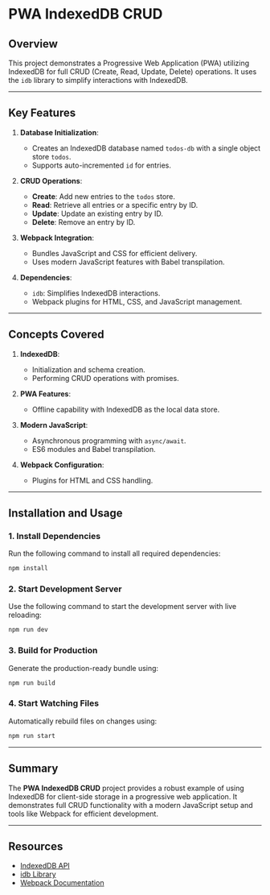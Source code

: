 # PWA IndexedDB CRUD

## Overview

This project demonstrates a Progressive Web Application (PWA) utilizing IndexedDB for full CRUD (Create, Read, Update, Delete) operations. It uses the `idb` library to simplify interactions with IndexedDB.

---

## Key Features

1. **Database Initialization**:

   - Creates an IndexedDB database named `todos-db` with a single object store `todos`.
   - Supports auto-incremented `id` for entries.

2. **CRUD Operations**:

   - **Create**: Add new entries to the `todos` store.
   - **Read**: Retrieve all entries or a specific entry by ID.
   - **Update**: Update an existing entry by ID.
   - **Delete**: Remove an entry by ID.

3. **Webpack Integration**:

   - Bundles JavaScript and CSS for efficient delivery.
   - Uses modern JavaScript features with Babel transpilation.

4. **Dependencies**:
   - `idb`: Simplifies IndexedDB interactions.
   - Webpack plugins for HTML, CSS, and JavaScript management.

---

## Concepts Covered

1. **IndexedDB**:

   - Initialization and schema creation.
   - Performing CRUD operations with promises.

2. **PWA Features**:

   - Offline capability with IndexedDB as the local data store.

3. **Modern JavaScript**:

   - Asynchronous programming with `async/await`.
   - ES6 modules and Babel transpilation.

4. **Webpack Configuration**:
   - Plugins for HTML and CSS handling.

---

## Installation and Usage

### **1. Install Dependencies**

Run the following command to install all required dependencies:

```bash
npm install
```

### **2. Start Development Server**

Use the following command to start the development server with live reloading:

```bash
npm run dev
```

### **3. Build for Production**

Generate the production-ready bundle using:

```bash
npm run build
```

### **4. Start Watching Files**

Automatically rebuild files on changes using:

```bash
npm run start
```

---

## Summary

The **PWA IndexedDB CRUD** project provides a robust example of using IndexedDB for client-side storage in a progressive web application. It demonstrates full CRUD functionality with a modern JavaScript setup and tools like Webpack for efficient development.

---

## Resources

- [IndexedDB API](https://developer.mozilla.org/en-US/docs/Web/API/IndexedDB_API)
- [idb Library](https://www.npmjs.com/package/idb)
- [Webpack Documentation](https://webpack.js.org/)
